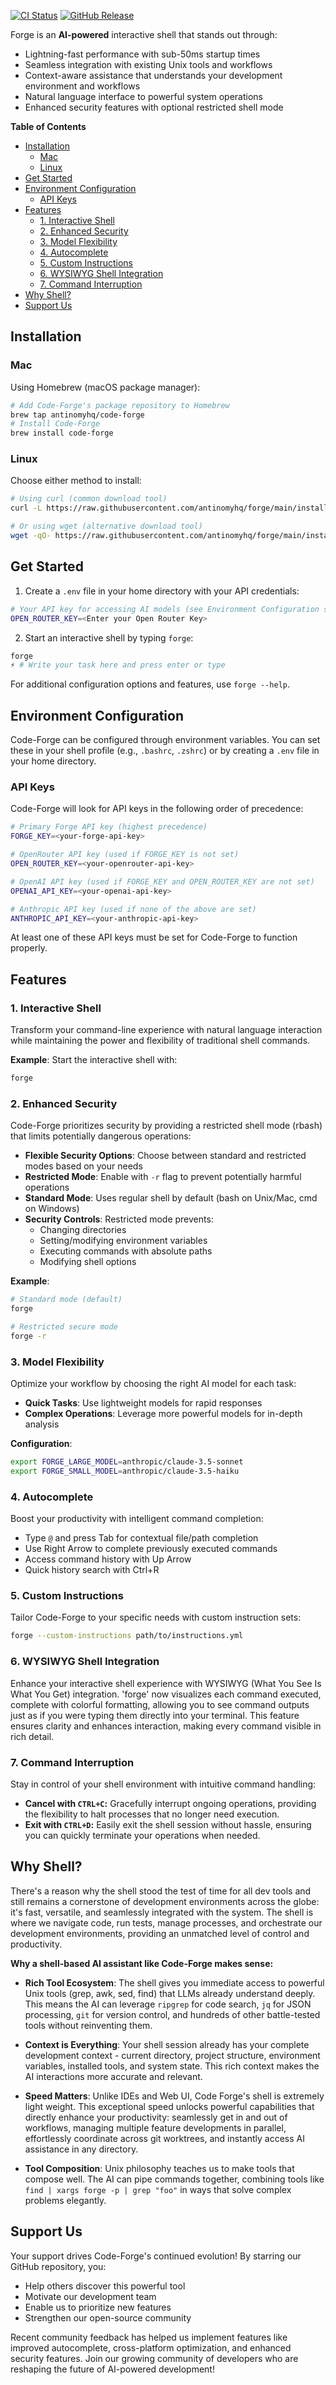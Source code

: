 <!--
Tone: Maintain a professional and informative tone throughout. Ensure that explanations are clear and technical terms are used appropriately to engage a technical audience.
Best Practices:
- Use consistent terminology and formatting for commands and examples.
- Clearly highlight unique aspects of 'forge' to distinguish it from other tools.
-->

[![CI Status](https://img.shields.io/github/actions/workflow/status/antinomyhq/forge/ci.yml?style=for-the-badge)](https://github.com/antinomyhq/forge/actions)
[![GitHub Release](https://img.shields.io/github/v/release/antinomyhq/forge?style=for-the-badge)](https://github.com/antinomyhq/forge/releases)

Forge is an **AI-powered** interactive shell that stands out through:

- Lightning-fast performance with sub-50ms startup times
- Seamless integration with existing Unix tools and workflows
- Context-aware assistance that understands your development environment and workflows
- Natural language interface to powerful system operations
- Enhanced security features with optional restricted shell mode

**Table of Contents**

- [Installation](#installation)
  - [Mac](#mac)
  - [Linux](#linux)
- [Get Started](#get-started)
- [Environment Configuration](#environment-configuration)
  - [API Keys](#api-keys)
- [Features](#features)
  - [1. Interactive Shell](#1-interactive-shell)
  - [2. Enhanced Security](#2-enhanced-security)
  - [3. Model Flexibility](#3-model-flexibility)
  - [4. Autocomplete](#4-autocomplete)
  - [5. Custom Instructions](#5-custom-instructions)
  - [6. WYSIWYG Shell Integration](#6-wysiwyg-shell-integration)
  - [7. Command Interruption](#7-command-interruption)
- [Why Shell?](#why-shell)
- [Support Us](#support-us)

## Installation

### Mac

Using Homebrew (macOS package manager):

```bash
# Add Code-Forge's package repository to Homebrew
brew tap antinomyhq/code-forge
# Install Code-Forge
brew install code-forge
```

### Linux

Choose either method to install:

```bash
# Using curl (common download tool)
curl -L https://raw.githubusercontent.com/antinomyhq/forge/main/install.sh | bash

# Or using wget (alternative download tool)
wget -qO- https://raw.githubusercontent.com/antinomyhq/forge/main/install.sh | bash
```

## Get Started

1. Create a `.env` file in your home directory with your API credentials:

```bash
# Your API key for accessing AI models (see Environment Configuration section)
OPEN_ROUTER_KEY=<Enter your Open Router Key>
```

2. Start an interactive shell by typing `forge`:

```bash
forge
⚡ # Write your task here and press enter or type
```

For additional configuration options and features, use `forge --help`.

## Environment Configuration

Code-Forge can be configured through environment variables. You can set these in your shell profile (e.g., `.bashrc`, `.zshrc`) or by creating a `.env` file in your home directory.

### API Keys

Code-Forge will look for API keys in the following order of precedence:

```bash
# Primary Forge API key (highest precedence)
FORGE_KEY=<your-forge-api-key>

# OpenRouter API key (used if FORGE_KEY is not set)
OPEN_ROUTER_KEY=<your-openrouter-api-key>

# OpenAI API key (used if FORGE_KEY and OPEN_ROUTER_KEY are not set)
OPENAI_API_KEY=<your-openai-api-key>

# Anthropic API key (used if none of the above are set)
ANTHROPIC_API_KEY=<your-anthropic-api-key>
```

At least one of these API keys must be set for Code-Forge to function properly.

## Features

### 1. Interactive Shell

Transform your command-line experience with natural language interaction while maintaining the power and flexibility of traditional shell commands.

**Example**:
Start the interactive shell with:

```bash
forge
```

### 2. Enhanced Security

Code-Forge prioritizes security by providing a restricted shell mode (rbash) that limits potentially dangerous operations:

- **Flexible Security Options**: Choose between standard and restricted modes based on your needs
- **Restricted Mode**: Enable with `-r` flag to prevent potentially harmful operations
- **Standard Mode**: Uses regular shell by default (bash on Unix/Mac, cmd on Windows)
- **Security Controls**: Restricted mode prevents:
  - Changing directories
  - Setting/modifying environment variables
  - Executing commands with absolute paths
  - Modifying shell options

**Example**:

```bash
# Standard mode (default)
forge

# Restricted secure mode
forge -r
```

### 3. Model Flexibility

Optimize your workflow by choosing the right AI model for each task:

- **Quick Tasks**: Use lightweight models for rapid responses
- **Complex Operations**: Leverage more powerful models for in-depth analysis

**Configuration**:

```bash
export FORGE_LARGE_MODEL=anthropic/claude-3.5-sonnet
export FORGE_SMALL_MODEL=anthropic/claude-3.5-haiku
```

### 4. Autocomplete

Boost your productivity with intelligent command completion:

- Type `@` and press Tab for contextual file/path completion
- Use Right Arrow to complete previously executed commands
- Access command history with Up Arrow
- Quick history search with Ctrl+R

### 5. Custom Instructions

Tailor Code-Forge to your specific needs with custom instruction sets:

```bash
forge --custom-instructions path/to/instructions.yml
```

### 6. WYSIWYG Shell Integration

Enhance your interactive shell experience with WYSIWYG (What You See Is What You Get) integration. 'forge' now visualizes each command executed, complete with colorful formatting, allowing you to see command outputs just as if you were typing them directly into your terminal. This feature ensures clarity and enhances interaction, making every command visible in rich detail.

### 7. Command Interruption

Stay in control of your shell environment with intuitive command handling:

- **Cancel with `CTRL+C`:** Gracefully interrupt ongoing operations, providing the flexibility to halt processes that no longer need execution.
- **Exit with `CTRL+D`:** Easily exit the shell session without hassle, ensuring you can quickly terminate your operations when needed.

## Why Shell?

There's a reason why the shell stood the test of time for all dev tools and still remains a cornerstone of development environments across the globe: it's fast, versatile, and seamlessly integrated with the system. The shell is where we navigate code, run tests, manage processes, and orchestrate our development environments, providing an unmatched level of control and productivity.

**Why a shell-based AI assistant like Code-Forge makes sense:**

- **Rich Tool Ecosystem**: The shell gives you immediate access to powerful Unix tools (grep, awk, sed, find) that LLMs already understand deeply. This means the AI can leverage `ripgrep` for code search, `jq` for JSON processing, `git` for version control, and hundreds of other battle-tested tools without reinventing them.

- **Context is Everything**: Your shell session already has your complete development context - current directory, project structure, environment variables, installed tools, and system state. This rich context makes the AI interactions more accurate and relevant.

- **Speed Matters**: Unlike IDEs and Web UI, Code Forge's shell is extremely light weight. This exceptional speed unlocks powerful capabilities that directly enhance your productivity: seamlessly get in and out of workflows, managing multiple feature developments in parallel, effortlessly coordinate across git worktrees, and instantly access AI assistance in any directory.

- **Tool Composition**: Unix philosophy teaches us to make tools that compose well. The AI can pipe commands together, combining tools like `find | xargs forge -p | grep "foo"` in ways that solve complex problems elegantly.

## Support Us

Your support drives Code-Forge's continued evolution! By starring our GitHub repository, you:

- Help others discover this powerful tool
- Motivate our development team
- Enable us to prioritize new features
- Strengthen our open-source community

Recent community feedback has helped us implement features like improved autocomplete, cross-platform optimization, and enhanced security features. Join our growing community of developers who are reshaping the future of AI-powered development!
